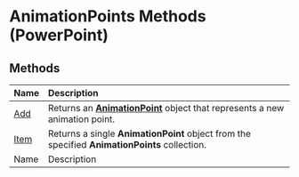 
# AnimationPoints Methods (PowerPoint)

## Methods



|**Name**|**Description**|
|:-----|:-----|
| [Add](faa75675-aac2-af60-b3a3-a142181ef10b.md)|Returns an  **[AnimationPoint](79aa1a47-abab-f98f-955a-48be10a94c41.md)** object that represents a new animation point.|
| [Item](dc322b2e-a557-2277-ba89-1dec0b5dd9d8.md)|Returns a single  **AnimationPoint** object from the specified **AnimationPoints** collection.|
|Name|Description|
